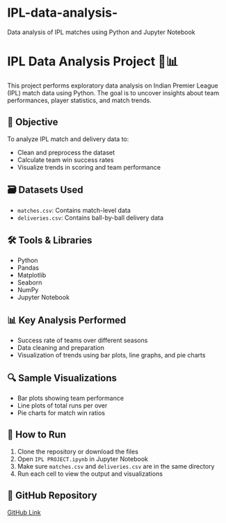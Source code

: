 # IPL-data-analysis-
Data analysis of IPL matches using Python and Jupyter Notebook
# IPL Data Analysis Project 🏏📊

This project performs exploratory data analysis on Indian Premier League (IPL) match data using Python. The goal is to uncover insights about team performances, player statistics, and match trends.

## 📌 Objective
To analyze IPL match and delivery data to:
- Clean and preprocess the dataset
- Calculate team win success rates
- Visualize trends in scoring and team performance

## 🗃️ Datasets Used
- `matches.csv`: Contains match-level data
- `deliveries.csv`: Contains ball-by-ball delivery data

## 🛠️ Tools & Libraries
- Python
- Pandas
- Matplotlib
- Seaborn
- NumPy
- Jupyter Notebook

## 📊 Key Analysis Performed
- Success rate of teams over different seasons
- Data cleaning and preparation
- Visualization of trends using bar plots, line graphs, and pie charts

## 🔍 Sample Visualizations
- Bar plots showing team performance
- Line plots of total runs per over
- Pie charts for match win ratios

## 📂 How to Run
1. Clone the repository or download the files
2. Open `IPL PROJECT.ipynb` in Jupyter Notebook
3. Make sure `matches.csv` and `deliveries.csv` are in the same directory
4. Run each cell to view the output and visualizations

## 🔗 GitHub Repository
[GitHub Link](https://github.com/Prathmesh-Satam/IPL-data-analysis) 


